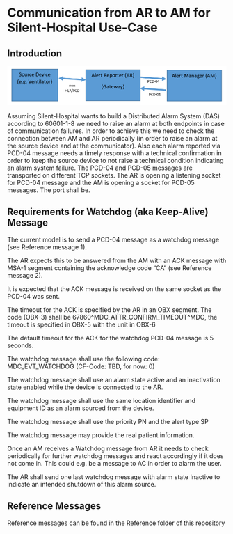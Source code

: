 # Communication from AR to AM for Silent-Hospital Use-Case
## Introduction

![](connection.png)

Assuming Silent-Hospital wants to build a Distributed Alarm System (DAS) according to 60601-1-8 we need to raise an alarm at both endpoints in case of communication failures.
In order to achieve this we need to check the connection between AM and AR periodically (in order to raise an alarm at the source device and at the communicator).
Also each alarm reported via PCD-04 message needs a timely response with a technical confirmation in order to keep the source device to not raise a technical condition indicating an alarm system failure.
The PCD-04 and PCD-05 messages are transported on different TCP sockets. The AR is opening a listening socket for PCD-04 message and the AM is opening a socket for PCD-05 messages. The port shall be.
## Requirements for Watchdog (aka Keep-Alive) Message
The current model is to send a PCD-04 message as a watchdog message (see Reference message 1). 

The AR expects this to be answered from the AM with an ACK message with MSA-1 segment containing the acknowledge code “CA” (see Reference message 2). 

It is expected that the ACK message is received on the same socket as the PCD-04 was sent.

The timeout for the ACK is specified by the AR in an OBX segment. The code (OBX-3) shall be 67860^MDC_ATTR_CONFIRM_TIMEOUT^MDC, the timeout is specified in OBX-5 with the unit in OBX-6

The default timeout for the ACK for the watchdog PCD-04 message is 5 seconds.

The watchdog message shall use the following code: MDC_EVT_WATCHDOG (CF-Code: TBD, for now: 0)

The watchdog message shall use an alarm state active and an inactivation state enabled while the device is connected to the AR. 

The watchdog message shall use the same location identifier and equipment ID as an alarm sourced from the device.

The watchdog message shall use the priority PN and the alert type SP

The watchdog message may provide the real patient information.

Once an AM receives a Watchdog message from AR it needs to check periodically for further watchdog messages and react accordingly if it does not come in. This could e.g. be a message to AC in order to alarm the user.

The AR shall send one last watchdog message with alarm state Inactive to indicate an intended shutdown of this alarm source. 


## Reference Messages
Reference messages can be found in the Reference folder of this repository
